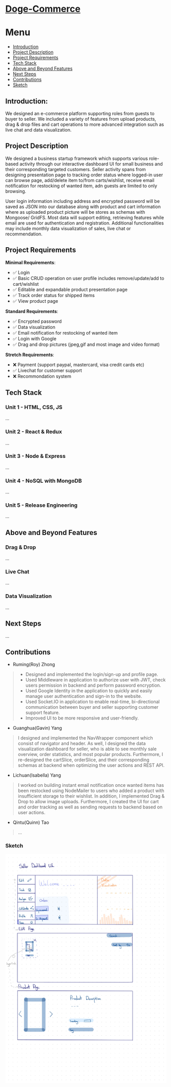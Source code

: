 # [Doge-Commerce](https://dogecom.herokuapp.com)


# Menu
- [Introduction](#introduction)
- [Project Description](#project-description)
- [Project Requirements](#project-requirements)
- [Tech Stack](#tech-stack)
- [Above and Beyond Features](#above-and-beyond-features)
- [Next Steps](#next-steps)
- [Contributions](#contributions)
- [Sketch](#sketch)

## Introduction: 
We designed an e-commerce platform supporting roles from guests to buyer to seller. We included a variety of features from upload products, drag & drop files and cart operations to more advanced integration such as live chat and data visualization.

## Project Description
We designed a business startup framework which supports various role-based activity through our interactive dashboard UI for small business and their corresponding targeted customers. Seller activity spans from designing presentation page to tracking order status where logged-in user can browse page, add/delete item to/from carts/wishlist, receive email notification for restocking of wanted item, adn guests are limited to only browsing.

User login information including address and encrypted password will be saved as JSON into our database along with product and cart information where as uploaded product picture will be stores as schemas with Mongoose/ GridFS. Most data will support editing, retrieving features while email are used for authentication and registration. Additional functionalities may include monthly data visualization of sales, live chat or recommendation. 

## Project Requirements
**Minimal Requirements**:
- ✅ Login
- ✅ Basic CRUD operation on user profile includes remove/update/add to cart/wishlist 
- ✅ Editable and expandable product presentation page 
- ✅ Track order status for shipped items
- ✅ View product page 

**Standard Requirements**:
- ✅ Encrypted password 
- ✅ Data visualization
- ✅ Email notification for restocking of wanted item
- ✅ Login with Google
- ✅ Drag and drop pictures (jpeg,gif and most image and video format)

**Stretch Requirements**:
- ❌ Payment (support paypal, mastercard, visa credit cards etc) 
- ✅ Livechat for customer support 
- ❌ Recommondation system 
## Tech Stack
  ### Unit 1 - HTML, CSS, JS
  ...
  ### Unit 2 - React & Redux
  ...
  ### Unit 3 - Node & Express
  ...
  ### Unit 4 - NoSQL with MongoDB
  ...
  ### Unit 5 - Release Engineering
  ...
  
## Above and Beyond Features
  ### Drag & Drop
  ...
  ### Live Chat
  ...
  ### Data Visualization 
  ...
## Next Steps
...
## Contributions
- Ruming(Roy) Zhong 
> - Designed and implemented the login/sign-up and profile page.
> - Used Middleware in application to authorize user with JWT, check users permission in backend and perform password encryption.
> - Used Google Identity in the application to quickly and easily manage user authentication and sign-in to the website.
> - Used Socket.IO in application to enable real-time, bi-directional communication between buyer and seller supporting customer support feature.
> - Improved UI to be more responsive and user-friendly.
- Guanghua(Gavin) Yang
> I designed and implemented the NavWrapper component which consist of navigator and header. As well, I designed the data visualization dashboard for seller, who is able to see monthly sale overview, order statistics, and most popular products. Furthermore, I re-designed the cartSlice, orderSlice, and their corresponding schemas at backend when optimizing the user actions and REST API.
- Lichuan(Isabella) Yang
> I worked on building instant email notification once wanted items has been restocked using NodeMailer to users who added a product with insufficient storage to their wishlist. In addition, I implemented Drag & Drop to allow image uploads. Furthermore, I created the UI for cart and order tracking as well as sending requests to backend based on user actions.
- Qintu(Quinn) Tao
> ...


### Sketch 
![Rough_Sketch_Prototype.jpg](./doc/Rough_Sketch_Prototype.jpg)

